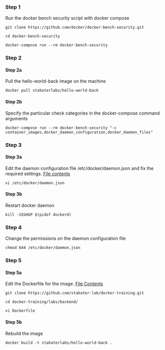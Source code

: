 ### Step 1

Run the docker bench security script with docker compose

`git clone https://github.com/docker/docker-bench-security.git`

`cd docker-bench-security`

`docker-compose run --rm docker-bench-security`

### Step 2

#### Step 2a

Pull the hello-world-back image on the machine

`docker pull stakaterlabs/hello-world-back`

#### Step 2b

Specify the particular check categories in the docker-compose command arguments

`docker-compose run --rm docker-bench-security "-c container_images,docker_daemon_configuration,docker_daemon_files"`

### Step 3

#### Step 3a

Edit the daemon configuration file /etc/docker/daemon.json and fix the required settings. [File contents](daemon.json)

`vi /etc/docker/daemon.json`

#### Step 3b

Restart docker daemon

`kill -SIGHUP $(pidof dockerd)`

### Step 4

Change the permissions on the daemon configuration file

`chmod 644 /etc/docker/daemon.json`

### Step 5

#### Step 5a

Edit the Dockerfile for the image. [File Contents](Dockerfile)

`git clone https://github.com/stakater-lab/docker-training.git`

`cd docker-training/labs/backend/`

`vi Dockerfile`

#### Step 5b

Rebuild the image

`docker build -t stakaterlabs/hello-world-back .`


